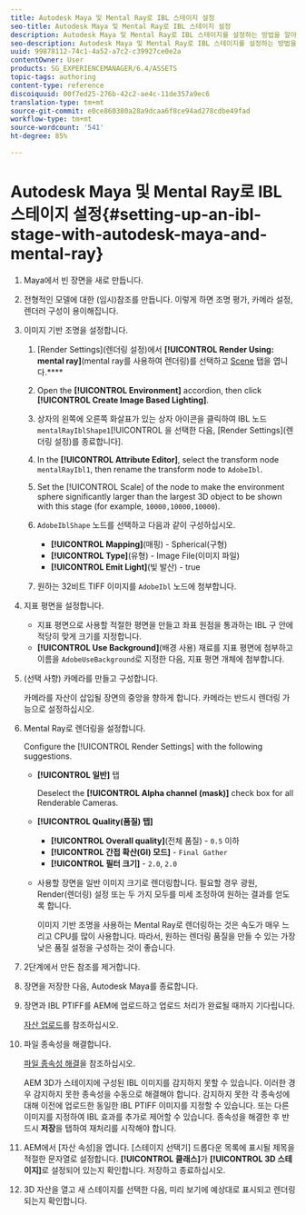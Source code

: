 ```yaml
---
title: Autodesk Maya 및 Mental Ray로 IBL 스테이지 설정
seo-title: Autodesk Maya 및 Mental Ray로 IBL 스테이지 설정
description: Autodesk Maya 및 Mental Ray로 IBL 스테이지를 설정하는 방법을 알아봅니다.
seo-description: Autodesk Maya 및 Mental Ray로 IBL 스테이지를 설정하는 방법을 알아봅니다.
uuid: 99878112-74c1-4a52-a7c2-c39927ce0e2a
contentOwner: User
products: SG_EXPERIENCEMANAGER/6.4/ASSETS
topic-tags: authoring
content-type: reference
discoiquuid: 00f7ed25-276b-42c2-ae4c-11de357a9ec6
translation-type: tm+mt
source-git-commit: e0ce860380a28a9dcaa6f8ce94ad278cdbe49fad
workflow-type: tm+mt
source-wordcount: '541'
ht-degree: 85%

---
```



# Autodesk Maya 및 Mental Ray로 IBL 스테이지 설정{#setting-up-an-ibl-stage-with-autodesk-maya-and-mental-ray}

1. Maya에서 빈 장면을 새로 만듭니다.

1. 전형적인 모델에 대한 (임시)참조를 만듭니다. 이렇게 하면 조명 평가, 카메라 설정, 렌더러 구성이 용이해집니다.
1. 이미지 기반 조명을 설정합니다.

   1. [Render Settings](렌더링 설정)에서 **[!UICONTROL Render Using: mental ray]**(mental ray를 사용하여 렌더링)를 선택하고 [Scene](장면) 탭을 엽니다.****
   1. Open the **[!UICONTROL Environment]** accordion, then click **[!UICONTROL Create Image Based Lighting]**.
   1. 상자의 왼쪽에 오른쪽 화살표가 있는 상자 아이콘을 클릭하여 IBL 노드 `mentalRayIblShape1`[!UICONTROL 을 선택한 다음, [Render Settings](렌더링 설정)를 종료합니다].
   1. In the **[!UICONTROL Attribute Editor]**, select the transform node `mentalRayIbl1`, then rename the transform node to `AdobeIbl`.

   1. Set the [!UICONTROL Scale] of the node to make the environment sphere significantly larger than the largest 3D object to be shown with this stage (for example, `10000,10000,10000`).
   1. `AdobeIblShape` 노드를 선택하고 다음과 같이 구성하십시오.

      * **[!UICONTROL Mapping]**(매핑) - Spherical(구형)
      * **[!UICONTROL Type]**(유형) - Image File(이미지 파일)
      * **[!UICONTROL Emit Light]**(빛 발산) - true
   1. 원하는 32비트 TIFF 이미지를 `AdobeIbl` 노드에 첨부합니다.


1. 지표 평면을 설정합니다.

   * 지표 평면으로 사용할 적절한 평면을 만들고 좌표 원점을 통과하는 IBL 구 안에 적당히 맞게 크기를 지정합니다.
   * **[!UICONTROL Use Background]**(배경 사용) 재료를 지표 평면에 첨부하고 이름을 `AdobeUseBackground`로 지정한 다음, 지표 평면 개체에 첨부합니다.

1. (선택 사항) 카메라를 만들고 구성합니다.

   카메라를 자산이 삽입될 장면의 중앙을 향하게 합니다. 카메라는 반드시 렌더링 가능으로 설정하십시오.

1. Mental Ray로 렌더링을 설정합니다.

   Configure the [!UICONTROL Render Settings] with the following suggestions.

   * **[!UICONTROL 일반]** 탭

      Deselect the **[!UICONTROL Alpha channel (mask)]** check box for all Renderable Cameras.

   * **[!UICONTROL Quality(품질) 탭]**

      * **[!UICONTROL Overall quality]**(전체 품질) - `0.5` 이하
      * **[!UICONTROL 간접 확산(GI) 모드]** - `Final Gather`
      * **[!UICONTROL 필터 크기]** - `2.0`, `2.0`
   * 사용할 장면을 일반 이미지 크기로 렌더링합니다. 필요할 경우 광원, Render(렌더링) 설정 또는 두 가지 모두를 미세 조정하여 원하는 결과를 얻도록 합니다.

      이미지 기반 조명을 사용하는 Mental Ray로 렌더링하는 것은 속도가 매우 느리고 CPU를 많이 사용합니다. 따라서, 원하는 렌더링 품질을 만들 수 있는 가장 낮은 품질 설정을 구성하는 것이 좋습니다.


1. 2단계에서 만든 참조를 제거합니다.

1. 장면을 저장한 다음, Autodesk Maya를 종료합니다.

1. 장면과 IBL PTIFF를 AEM에 업로드하고 업로드 처리가 완료될 때까지 기다립니다.

   [자산 업로드](/help/assets/managing-assets-touch-ui.md#uploading-assets)를 참조하십시오.

1. 파일 종속성을 해결합니다.

   [파일 종속성 해결](/help/sites-classic-ui-authoring/classicui-upload-proc-3d-resolve-dependencies.md)을 참조하십시오.

   AEM 3D가 스테이지에 구성된 IBL 이미지를 감지하지 못할 수 있습니다. 이러한 경우 감지하지 못한 종속성을 수동으로 해결해야 합니다. 감지하지 못한 각 종속성에 대해 이전에 업로드한 동일한 IBL PTIFF 이미지를 지정할 수 있습니다. 또는 다른 이미지를 지정하여 IBL 효과를 추가로 제어할 수 있습니다. 종속성을 해결한 후 반드시 **저장**&#x200B;을 탭하여 재처리를 시작해야 합니다.

1. AEM에서 [자산 속성]을 엽니다. [스테이지 선택기] 드롭다운 목록에 표시될 제목을 적절한 문자열로 설정합니다. **[!UICONTROL 클래스]**&#x200B;가 **[!UICONTROL 3D 스테이지]**&#x200B;로 설정되어 있는지 확인합니다. 저장하고 종료하십시오.

1. 3D 자산을 열고 새 스테이지를 선택한 다음, 미리 보기에 예상대로 표시되고 렌더링되는지 확인합니다.


